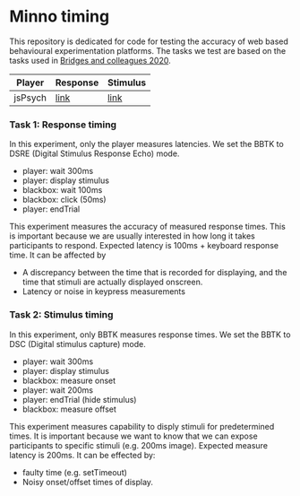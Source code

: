 # Minno timing

This repository is dedicated for code for testing the accuracy of web based behavioural experimentation platforms.
The tasks we test are based on the tasks used in [Bridges and colleagues 2020](https://peerj.com/articles/9414/).

Player      | Response                                                              | Stimulus
----------  | --------------------------------------------------------------------- | ---------
jsPsych     | [link](https://minnojs.github.io/minnojs-timing/jspsych/response)     | [link](https://minnojs.github.io/minnojs-timing/jspsych/stim)   


### Task 1: Response timing

In this experiment, only the player measures latencies.
We set the BBTK to DSRE (Digital Stimulus Response Echo) mode.

* player: wait 300ms
* player: display stimulus
* blackbox: wait 100ms
* blackbox: click (50ms)
* player: endTrial

This experiment measures the accuracy of measured response times.
This is important because we are usually interested in how long it takes participants to respond.
Expected latency is 100ms + keyboard response time.
It can be affected by
* A discrepancy between the time that is recorded for displaying, and the time that stimuli are actually displayed onscreen.
* Latency or noise in keypress measurements

### Task 2: Stimulus timing
In this experiment, only BBTK measures response times.
We set the BBTK to DSC (Digital stimulus capture) mode.

* player: wait 300ms
* player: display stimulus
* blackbox: measure onset
* player: wait 200ms
* player: endTrial (hide stimulus)
* blackbox: measure offset

This experiment measures capability to disply stimuli for predetermined times.
It is important because we want to know that we can expose participants to specific stimuli (e.g. 200ms image).
Expected measure latency is 200ms.
It can be effected by:
* faulty time (e.g. setTimeout)
* Noisy onset/offset times of display.


